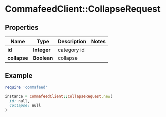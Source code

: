 # CommafeedClient::CollapseRequest

## Properties

| Name | Type | Description | Notes |
| ---- | ---- | ----------- | ----- |
| **id** | **Integer** | category id |  |
| **collapse** | **Boolean** | collapse |  |

## Example

```ruby
require 'commafeed'

instance = CommafeedClient::CollapseRequest.new(
  id: null,
  collapse: null
)
```


